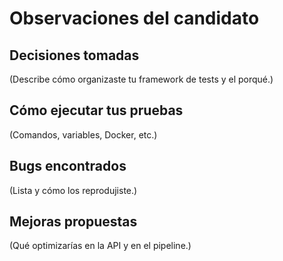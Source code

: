 # Observaciones del candidato

## Decisiones tomadas
(Describe cómo organizaste tu framework de tests y el porqué.)

## Cómo ejecutar tus pruebas
(Comandos, variables, Docker, etc.)

## Bugs encontrados
(Lista y cómo los reprodujiste.)

## Mejoras propuestas
(Qué optimizarías en la API y en el pipeline.)